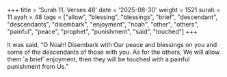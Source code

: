 +++
title = 'Surah 11, Verses 48'
date = '2025-08-30'
weight = 1521
surah = 11
ayah = 48
tags = ["allow", "blessing", "blessings", "brief", "descendant", "descendants", "disembark", "enjoyment", "noah", "other", "others", "painful", "peace", "prophet", "punishment", "said", "touched"]
+++

It was said, “O Noah! Disembark with Our peace and blessings on you and some of the descendants of those with you. As for the others, We will allow them ˹a brief˺ enjoyment, then they will be touched with a painful punishment from Us.”